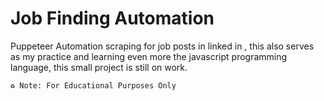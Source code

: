 # Job Finding Automation
Puppeteer Automation scraping for job posts in linked in , this also serves as my practice and learning even more the javascript programming language,
this small project is still on work.

` ♻️ Note: For Educational Purposes Only `
